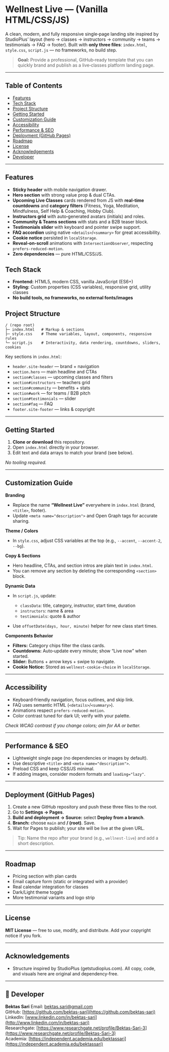 # Wellnest Live — (Vanilla HTML/CSS/JS)

A clean, modern, and fully responsive single‑page landing site inspired by StudioPlus’ layout (hero → classes → instructors → community → teams → testimonials → FAQ → footer). Built with **only three files**: `index.html`, `style.css`, `script.js` — no frameworks, no build step.

> **Goal:** Provide a professional, GitHub‑ready template that you can quickly brand and publish as a live‑classes platform landing page.

---

## Table of Contents

* [Features](#features)
* [Tech Stack](#tech-stack)
* [Project Structure](#project-structure)
* [Getting Started](#getting-started)
* [Customization Guide](#customization-guide)
* [Accessibility](#accessibility)
* [Performance & SEO](#performance--seo)
* [Deployment (GitHub Pages)](#deployment-github-pages)
* [Roadmap](#roadmap)
* [License](#license)
* [Acknowledgements](#acknowledgements)
* [Developer](#-developer)

---

## Features

* **Sticky header** with mobile navigation drawer.
* **Hero section** with strong value prop & dual CTAs.
* **Upcoming Live Classes** cards rendered from JS with **real‑time countdowns** and **category filters** (Fitness, Yoga, Meditation, Mindfulness, Self Help & Coaching, Hobby Club).
* **Instructors grid** with auto‑generated avatars (initials) and roles.
* **Community & Teams sections** with stats and a B2B teaser block.
* **Testimonials slider** with keyboard and pointer swipe support.
* **FAQ accordion** using native `<details>`/`<summary>` for great accessibility.
* **Cookie notice** persisted in `localStorage`.
* **Reveal‑on‑scroll** animations with `IntersectionObserver`, respecting `prefers-reduced-motion`.
* **Zero dependencies** — pure HTML/CSS/JS.

## Tech Stack

* **Frontend:** HTML5, modern CSS, vanilla JavaScript (ES6+)
* **Styling:** Custom properties (CSS variables), responsive grid, utility classes
* **No build tools, no frameworks, no external fonts/images**

## Project Structure

```
/ (repo root)
├─ index.html   # Markup & sections
├─ style.css    # Theme variables, layout, components, responsive rules
└─ script.js    # Interactivity, data rendering, countdowns, sliders, cookies
```

Key sections in `index.html`:

* `header.site-header` — brand + navigation
* `section.hero` — main headline and CTAs
* `section#classes` — upcoming classes and filters
* `section#instructors` — teachers grid
* `section#community` — benefits + stats
* `section#work` — for teams / B2B pitch
* `section#testimonials` — slider
* `section#faq` — FAQ
* `footer.site-footer` — links & copyright

---

## Getting Started

1. **Clone or download** this repository.
2. Open `index.html` directly in your browser.
3. Edit text and data arrays to match your brand (see below).

*No tooling required.*

---

## Customization Guide

**Branding**

* Replace the name **“Wellnest Live”** everywhere in `index.html` (brand, `<title>`, footer).
* Update `<meta name="description">` and Open Graph tags for accurate sharing.

**Theme / Colors**

* In `style.css`, adjust CSS variables at the top (e.g., `--accent`, `--accent-2`, `--bg`).

**Copy & Sections**

* Hero headline, CTAs, and section intros are plain text in `index.html`.
* You can remove any section by deleting the corresponding `<section>` block.

**Dynamic Data**

* In `script.js`, update:

  * `classData`: title, category, instructor, start time, duration
  * `instructors`: name & area
  * `testimonials`: quote & author
* Use `offsetDate(days, hour, minute)` helper for new class start times.

**Components Behavior**

* **Filters:** Category chips filter the class cards.
* **Countdowns:** Auto‑update every minute; show “Live now” when started.
* **Slider:** Buttons + arrow keys + swipe to navigate.
* **Cookie Notice:** Stored as `wellnest-cookie-choice` in `localStorage`.

---

## Accessibility

* Keyboard‑friendly navigation, focus outlines, and skip link.
* FAQ uses semantic HTML (`<details>`/`<summary>`).
* Animations respect `prefers-reduced-motion`.
* Color contrast tuned for dark UI; verify with your palette.

*Check WCAG contrast if you change colors; aim for AA or better.*

---

## Performance & SEO

* Lightweight single page (no dependencies or images by default).
* Use descriptive `<title>` and `<meta name="description">`.
* Preload CSS and keep CSS/JS minimal.
* If adding images, consider modern formats and `loading="lazy"`.

---

## Deployment (GitHub Pages)

1. Create a new GitHub repository and push these three files to the root.
2. Go to **Settings → Pages**.
3. **Build and deployment → Source:** select **Deploy from a branch**.
4. **Branch:** choose `main` and **/ (root)**. Save.
5. Wait for Pages to publish; your site will be live at the given URL.

> Tip: Name the repo after your brand (e.g., `wellnest-live`) and add a short description.

---

## Roadmap

* Pricing section with plan cards
* Email capture form (static or integrated with a provider)
* Real calendar integration for classes
* Dark/Light theme toggle
* More testimonial variants and logo strip

---

## License

**MIT License** — free to use, modify, and distribute. Add your copyright notice if you fork.

---

## Acknowledgements

* Structure inspired by StudioPlus (getstudioplus.com). All copy, code, and visuals here are original and dependency‑free.

---

## 👤 Developer

**Bektas Sari**
Email: [bektas.sari@gmail.com](mailto:bektas.sari@gmail.com)  <br>
GitHub: [https://github.com/bektas-sari](https://github.com/bektas-sari) <br>
LinkedIn: [www.linkedin.com/in/bektas-sari](http://www.linkedin.com/in/bektas-sari) <br>
Researchgate: [https://www.researchgate.net/profile/Bektas-Sari-3](https://www.researchgate.net/profile/Bektas-Sari-3) <br>
Academia: [https://independent.academia.edu/bektassari](https://independent.academia.edu/bektassari) <br>
